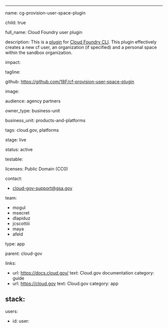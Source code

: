 ---

name: cg-provision-user-space-plugin

child: true

full_name: Cloud Foundry user plugin

description: This is a [plugin](https://github.com/cloudfoundry/cli/tree/master/plugin_examples) for [Cloud Foundry CLI](https://github.com/cloudfoundry/cli). This plugin effectively creates a new cf user, an organization (if specified) and a personal space within the sandbox organization.

impact:

tagline:

github: https://github.com/18F/cf-provision-user-space-plugin

image:

audience: agency partners

owner_type: business-unit

business_unit: products-and-platforms

tags: cloud.gov, platforms

stage: live

status: active

testable:

licenses: Public Domain (CC0)


contact:
- cloud-gov-support@gsa.gov

team:
- mogul
- msecret
- dlapiduz
- jcscottiii
- maya
- afeld

type: app

parent: cloud-gov

links:
- url: https://docs.cloud.gov/
  text: Cloud.gov documentation
  category: guide
- url: https://cloud.gov
  text: Cloud.gov
  category: app


stack:
-

users:
- id:
  user:
